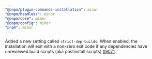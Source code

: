 ```yaml
---
"@pnpm/plugin-commands-installation": minor
"@pnpm/headless": minor
"@pnpm/core": minor
"@pnpm/config": minor
"pnpm": minor
---
```


Added a new setting called `strict-dep-builds`. When enabled, the installation will exit with a non-zero exit code if any dependencies have unreviewed build scripts (aka postinstall scripts) [#9071](https://github.com/pnpm/pnpm/pull/9071).
